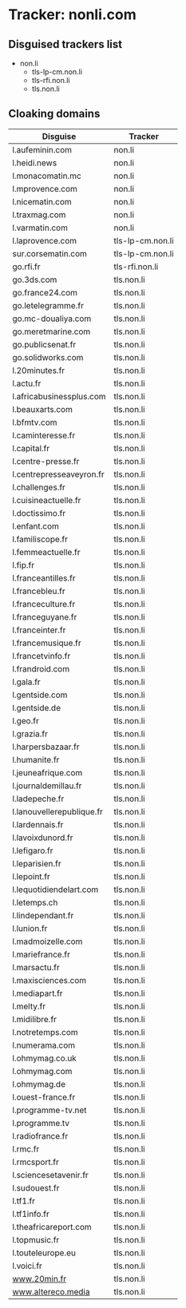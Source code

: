 # Tracker: nonli.com

## Disguised trackers list

* non.li
    * tls-lp-cm.non.li
    * tls-rfi.non.li
    * tls.non.li

## Cloaking domains

| Disguise | Tracker |
| ---- | ---- |
| l.aufeminin.com | non.li |
| l.heidi.news | non.li |
| l.monacomatin.mc | non.li |
| l.mprovence.com | non.li |
| l.nicematin.com | non.li |
| l.traxmag.com | non.li |
| l.varmatin.com | non.li |
| l.laprovence.com | tls-lp-cm.non.li |
| sur.corsematin.com | tls-lp-cm.non.li |
| go.rfi.fr | tls-rfi.non.li |
| go.3ds.com | tls.non.li |
| go.france24.com | tls.non.li |
| go.letelegramme.fr | tls.non.li |
| go.mc-doualiya.com | tls.non.li |
| go.meretmarine.com | tls.non.li |
| go.publicsenat.fr | tls.non.li |
| go.solidworks.com | tls.non.li |
| l.20minutes.fr | tls.non.li |
| l.actu.fr | tls.non.li |
| l.africabusinessplus.com | tls.non.li |
| l.beauxarts.com | tls.non.li |
| l.bfmtv.com | tls.non.li |
| l.caminteresse.fr | tls.non.li |
| l.capital.fr | tls.non.li |
| l.centre-presse.fr | tls.non.li |
| l.centrepresseaveyron.fr | tls.non.li |
| l.challenges.fr | tls.non.li |
| l.cuisineactuelle.fr | tls.non.li |
| l.doctissimo.fr | tls.non.li |
| l.enfant.com | tls.non.li |
| l.familiscope.fr | tls.non.li |
| l.femmeactuelle.fr | tls.non.li |
| l.fip.fr | tls.non.li |
| l.franceantilles.fr | tls.non.li |
| l.francebleu.fr | tls.non.li |
| l.franceculture.fr | tls.non.li |
| l.franceguyane.fr | tls.non.li |
| l.franceinter.fr | tls.non.li |
| l.francemusique.fr | tls.non.li |
| l.francetvinfo.fr | tls.non.li |
| l.frandroid.com | tls.non.li |
| l.gala.fr | tls.non.li |
| l.gentside.com | tls.non.li |
| l.gentside.de | tls.non.li |
| l.geo.fr | tls.non.li |
| l.grazia.fr | tls.non.li |
| l.harpersbazaar.fr | tls.non.li |
| l.humanite.fr | tls.non.li |
| l.jeuneafrique.com | tls.non.li |
| l.journaldemillau.fr | tls.non.li |
| l.ladepeche.fr | tls.non.li |
| l.lanouvellerepublique.fr | tls.non.li |
| l.lardennais.fr | tls.non.li |
| l.lavoixdunord.fr | tls.non.li |
| l.lefigaro.fr | tls.non.li |
| l.leparisien.fr | tls.non.li |
| l.lepoint.fr | tls.non.li |
| l.lequotidiendelart.com | tls.non.li |
| l.letemps.ch | tls.non.li |
| l.lindependant.fr | tls.non.li |
| l.lunion.fr | tls.non.li |
| l.madmoizelle.com | tls.non.li |
| l.mariefrance.fr | tls.non.li |
| l.marsactu.fr | tls.non.li |
| l.maxisciences.com | tls.non.li |
| l.mediapart.fr | tls.non.li |
| l.melty.fr | tls.non.li |
| l.midilibre.fr | tls.non.li |
| l.notretemps.com | tls.non.li |
| l.numerama.com | tls.non.li |
| l.ohmymag.co.uk | tls.non.li |
| l.ohmymag.com | tls.non.li |
| l.ohmymag.de | tls.non.li |
| l.ouest-france.fr | tls.non.li |
| l.programme-tv.net | tls.non.li |
| l.programme.tv | tls.non.li |
| l.radiofrance.fr | tls.non.li |
| l.rmc.fr | tls.non.li |
| l.rmcsport.fr | tls.non.li |
| l.sciencesetavenir.fr | tls.non.li |
| l.sudouest.fr | tls.non.li |
| l.tf1.fr | tls.non.li |
| l.tf1info.fr | tls.non.li |
| l.theafricareport.com | tls.non.li |
| l.topmusic.fr | tls.non.li |
| l.touteleurope.eu | tls.non.li |
| l.voici.fr | tls.non.li |
| www.20min.fr | tls.non.li |
| www.altereco.media | tls.non.li |